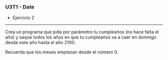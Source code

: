 ### U3T1 - Date

* Ejercicio 2
-----------
Crea un programa que pida por parámetro tu cumpleaños (no hace falta el año) y saque todos los años en que tu cumpleaños va a caer en domingo desde este año hasta el año 2100.

Recuerda que los meses empiezan desde el número 0.
